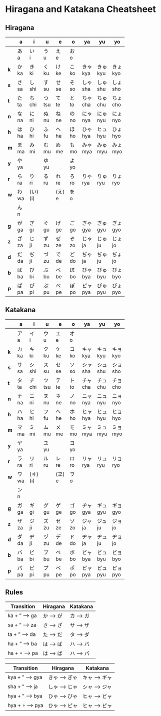 # Hiragana and Katakana Cheatsheet

## Hiragana

|       | a        | i            | u            | e          | o        | ya          | yu          | yo           |
| ----- | -------- | ------------ | ------------ | ---------  | -------- | ----------- | ----------- | ------------ |
|       | あ <br>a  | い <br>i     | う <br>u     | え <br>e   | お <br>o  |             |             |              |
| **k** | か <br>ka | き <br>ki    | く <br>ku    | け <br>ke  | こ <br>ko | きゃ <br>kya | きゅ <br>kyu | きょ <br>kyo |
| **s** | さ <br>sa | し <br>shi   | す <br>su    | せ <br>se  | そ <br>so | しゃ <br>sha | しゅ <br>shu | しょ <br>sho |
| **t** | た <br>ta | ち <br>chi   | つ <br>tsu   | て <br>te  | と <br>to | ちゃ <br>cha | ちゅ <br>chu | ちょ <br>cho |
| **n** | な <br>na | に <br>ni    | ぬ <br>nu    | ね <br>ne  | の <br>no | にゃ <br>nya | にゅ <br>nyu | にょ <br>nyo |
| **h** | は <br>ha | ひ <br>hi    | ふ <br>fu    | へ <br>he  | ほ <br>ho | ひゃ <br>hya | ヒュ <br>hyu | ひょ <br>hyo |
| **m** | ま <br>ma | み <br>mi    | む <br>mu    | め <br>me  | も <br>mo | みゃ <br>mya | みゅ <br>myu | みょ <br>myo |
| **y** | や <br>ya |              | ゆ <br>yu    |           | よ <br>yo |             |             |              |
| **r** | ら <br>ra | り <br>ri    | る <br>ru    | れ <br>re  | ろ <br>ro | りゃ <br>rya | りゅ <br>ryu | りょ <br>ryo |
| **w** | わ <br>wa | (い) <br>(i) |              | (え) <br>e | を <br>o  |             |             |              |
|       | ん <br>n  |              |             |            |           |             |             |              |
| **g** | が <br>ga | ぎ <br>gi    | ぐ <br>gu    | げ <br>ge  | ご <br>go | ぎゃ <br>gya | ぎゅ <br>gyu | ぎょ <br>gyo |
| **z** | ざ <br>za | じ <br>ji    | ず <br>zu    | ぜ <br>ze  | ぞ <br>zo | じゃ <br>ja  | じゅ <br>ju  | じょ <br>jo  |
| **d** | だ <br>da | ぢ <br>ji    | づ <br>zu    | で <br>de  | ど <br>do | ぢゃ <br>ja  | ぢゅ <br>ju  | ぢょ <br>jo  |
| **b** | ば <br>ba | び <br>bi    | ぶ <br>bu    | べ <br>be  | ぼ <br>bo | びゃ <br>bya | びゅ <br>byu | びょ <br>byo |
| **p** | ぱ <br>pa | ぴ <br>pi    | ぷ <br>pu    | ぺ <br>pe  | ぽ <br>po | ピャ <br>pya | ぴゅ <br>pyu | ぴょ <br>pyo |


## Katakana

|       | a        | i            | u            | e          | o        | ya          | yu          | yo           |
| ----- | -------- | ------------ | ------------ | ---------  | -------- | ----------- | ----------- | ------------ |
|       | ア <br>a  | イ <br>i     | ウ <br>u     | エ <br>e   | オ <br>o  |             |             |              |
| **k** | カ <br>ka | キ <br>ki    | ク <br>ku    | ケ <br>ke  | コ <br>ko | キャ <br>kya | キュ <br>kyu | キョ <br>kyo |
| **s** | サ <br>sa | シ <br>shi   | ス <br>su    | セ <br>se  | ソ <br>so | シャ <br>sha | シュ <br>shu | ショ <br>sho |
| **t** | タ <br>ta | チ <br>chi   | ツ <br>tsu   | テ <br>te  | ト <br>to | チャ <br>cha | チュ <br>chu | チョ <br>cho |
| **n** | ナ <br>na | ニ <br>ni    | ヌ <br>nu    | ネ <br>ne  | ノ <br>no | ニャ <br>nya | ニュ <br>nyu | ニョ <br>nyo |
| **h** | ハ <br>ha | ヒ <br>hi    | フ <br>fu    | ヘ <br>he  | ホ <br>ho | ヒャ <br>hya | ヒュ <br>hyu | ヒョ <br>hyo |
| **m** | マ <br>ma | ミ <br>mi    | ム <br>mu    | メ <br>me  | モ <br>mo | ミャ <br>mya | ミュ <br>myu | ミョ <br>myo |
| **y** | ヤ <br>ya |              | ユ <br>yu    |           | ヨ <br>yo |             |             |              |
| **r** | ラ <br>ra | リ <br>ri    | ル <br>ru    | レ <br>re  | ロ <br>ro | リャ <br>rya | リュ <br>ryu | リョ <br>ryo |
| **w** | ワ <br>wa | (ヰ) <br>(i) |              | (ヱ) <br>e | ヲ <br>o  |             |             |              |
|       | ン <br>n  |              |             |            |           |             |             |              |
| **g** | ガ <br>ga | ギ <br>gi    | グ <br>gu    | ゲ <br>ge  | ゴ <br>go | ヂャ <br>gya | ギュ <br>gyu | ギョ <br>gyo |
| **z** | ザ <br>za | ジ <br>ji    | ズ <br>zu    | ゼ <br>ze  | ゾ <br>zo | ジャ <br>ja  | ジュ <br>ju  | ジョ <br>jo  |
| **d** | ダ <br>da | ヂ <br>ji    | ヅ <br>zu    | デ <br>de  | ド <br>do | ヂャ <br>ja  | ヂュ <br>ju  | ヂョ <br>jo  |
| **b** | バ <br>ba | ビ <br>bi    | ブ <br>bu    | ベ <br>be  | ボ <br>bo | ビャ <br>bya | ビュ <br>byu | ビョ <br>byo |
| **p** | パ <br>pa | ピ <br>pi    | プ <br>pu    | ペ <br>pe  | ポ <br>po | ピャ <br>pya | ピュ <br>pyu | ピョ <br>pyo |

## Rules

Transition     | Hiragana   | Katakana
-------------- | ---------- | -----------
ka + ” ⟶ ga  | か ⟶ が    | カ ⟶ ガ
sa + ” ⟶ za  | さ ⟶ ざ    | サ ⟶ ザ
ta + ” ⟶ da  | た ⟶ だ    | タ ⟶ ダ
ha + ” ⟶ ba  | は ⟶ ば    | ハ ⟶ バ
ha + ∘ ⟶ pa  | は ⟶ ぱ    | ハ ⟶ パ

Transition        | Hiragana      | Katakana
----------------- | ------------- | -------------
kya + ” ⟶ gya   | きゃ ⟶ ぎゃ   | キャ ⟶ ギャ
sha + ” ⟶ ja    | しゃ ⟶ じゃ   | シャ ⟶ ジャ
hya + ” ⟶ bya   | ひゃ ⟶ びゃ   | ヒャ ⟶ ビャ
hya + ∘ ⟶ pya   | ひゃ ⟶ ピャ   | ヒャ ⟶ ピャ
